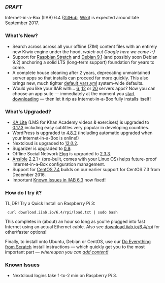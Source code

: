 ### _**DRAFT**_

Internet-in-a-Box (IIAB) 6.4 ([GitHub](https://github.com/iiab/iiab/milestone/1), [Wiki](http://wiki.iiab.io/6.4)) is expected around late September 2017.

### What's New?

* Search across across all your offline (ZIM) content files with an entirely new Kiwix engine under the hood, _watch out Google here we come :-)_
* Support for [Raspbian Stretch](https://www.raspberrypi.org/blog/raspbian-stretch/) and [Debian 9.1](https://www.debian.org/News/2017/20170722) (and possibly soon Debian 9.2) anchoring a solid LTS (long-term support) foundation for years to come.
* A complete house cleaning after 2 years, deprecating unmaintained server apps so that installs can proceed far more quickly.  This also brings new, much tighter [default_vars.yml](https://github.com/iiab/iiab/blob/master/vars/default_vars.yml) system-wide defaults.
* Would you like your IIAB with... [6](http://wiki.laptop.org/go/IIAB/local_vars_min.yml), [12](http://wiki.laptop.org/go/IIAB/local_vars.yml) or [20](http://wiki.laptop.org/go/IIAB/local_vars_big.yml) servers apps?  Now you can choose an app suite &mdash; immediately at the moment you [start downloading](http://download.iiab.io/6.4/rpi/) &mdash; then let it rip as Internet-in-a-Box fully installs itself!

### What's Upgraded?

* [KA Lite](http://ka-lite.readthedocs.io/en/latest/installguide/release_notes.html) (LMS for Khan Academy videos & exercises) is upgraded to [0.17.3](https://github.com/learningequality/ka-lite/releases) including easy subtitles very popular in developing countries.
* WordPress is upgraded to [4.8.2](https://wordpress.org/news/2017/09/wordpress-4-8-2-security-and-maintenance-release/) (including automatic upgraded when your Internet-in-a-Box is online!)
* Nextcloud is upgraded to [12.0.2](https://nextcloud.com/changelog/).
* Sugarizer is upgraded to [0.9](http://lists.sugarlabs.org/archive/iaep/2017-September/020080.html).
* Offline Social Network [Elgg](http://learn.elgg.org/en/2.3/) is upgraded to [2.3.3](https://github.com/Elgg/Elgg/blob/2.3.3/CHANGELOG.md).
* [Ansible](https://en.wikipedia.org/wiki/Ansible_(software)) 2.2.1+ (pre-built, comes with your Linux OS) helps future-proof Internet-in-a-Box configuration management.
* Support for [CentOS 7.4](https://wiki.centos.org/Manuals/ReleaseNotes/CentOS7.1708) builds on our earlier support for CentOS 7.3 from December 2016.
* Important [Known Issues in IIAB 6.3](https://github.com/iiab/iiab/wiki/IIAB-6.3-Release-Notes#known-issues) now fixed!

### How do I try it?

TL;DR!  Try a Quick Install on Raspberry Pi 3:

     curl download.iiab.io/6.4/rpi/load.txt | sudo bash

This completes in (about) an hour so long as you're plugged into fast Internet using an actual Ethernet cable.  Also see [download.iiab.io/6.4/rpi](http://download.iiab.io/6.4/rpi) for other/faster options!

Finally, to install onto Ubuntu, Debian or CentOS, use our [Do Everything from Scratch](https://github.com/iiab/iiab/wiki/IIAB-Installation#do-everything-from-scratch) install instructions &mdash; which quickly get you to the most important part &mdash; _whereupon you can [add content!](https://github.com/iiab/iiab/wiki/IIAB-Installation#add-content)_

### Known Issues

* Nextcloud logins take 1-to-2 min on Raspberry Pi 3.
